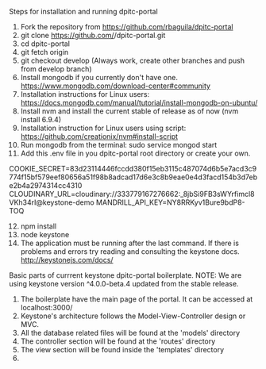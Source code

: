 Steps for installation and running dpitc-portal

1. Fork the repository from https://github.com/rbaguila/dpitc-portal
2. git clone https://github.com/<github-username>/dpitc-portal.git
3. cd dpitc-portal
4. git fetch origin
5. git checkout develop (Always work, create other branches and push from develop branch)
6. Install mongodb if you currently don't have one. https://www.mongodb.com/download-center#community
7. Installation instructions for Linux users: https://docs.mongodb.com/manual/tutorial/install-mongodb-on-ubuntu/
8. Install nvm and install the current stable of release as of now (nvm install 6.9.4) 
9. Installation instruction for Linux users using script: https://github.com/creationix/nvm#install-script
10. Run mongodb from the terminal: sudo service mongod start
11. Add this .env file in you dpitc-portal root directory or create your own.

COOKIE_SECRET=83d23114446fccdd380f15eb3115c487074d6b5e7acd3c9774f15bf579eef80656a51f98b8adcad17d6e3c8b9eae0e4d3facd154b3d7ebe2b4a2974314cc4310
CLOUDINARY_URL=cloudinary://333779167276662:_8jbSi9FB3sWYrfimcl8VKh34rI@keystone-demo
MANDRILL_API_KEY=NY8RRKyv1Bure9bdP8-TOQ

12. npm install
13. node keystone
14. The application must be running after the last command. If there is problems and errors try reading and consulting the keystone docs.
http://keystonejs.com/docs/ 


Basic parts of currrent keystone dpitc-portal boilerplate.
NOTE: We are using keystone version ^4.0.0-beta.4 updated from the stable release.

1. The boilerplate have the main page of the portal. It can be accessed at localhost:3000/
2. Keystone's architecture follows the Model-View-Controller design or MVC. 
3. All the database related files will be found at the 'models' directory
4. The controller section will be found at the 'routes' directory
5. The view section will be found inside the 'templates' directory
6. 
